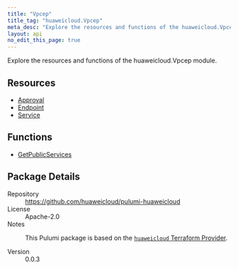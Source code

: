 ```yaml
---
title: "Vpcep"
title_tag: "huaweicloud.Vpcep"
meta_desc: "Explore the resources and functions of the huaweicloud.Vpcep module."
layout: api
no_edit_this_page: true
---
```


<!-- WARNING: this file was generated by Pulumi Docs Generator. -->
<!-- Do not edit by hand unless you're certain you know what you are doing! -->

Explore the resources and functions of the huaweicloud.Vpcep module.

<h2 id="resources">Resources</h2>
<ul class="api">
    <li><a href="approval" title="Approval"><span class="api-symbol api-symbol--resource"></span>Approval</a></li>
    <li><a href="endpoint" title="Endpoint"><span class="api-symbol api-symbol--resource"></span>Endpoint</a></li>
    <li><a href="service" title="Service"><span class="api-symbol api-symbol--resource"></span>Service</a></li>
</ul>

<h2 id="functions">Functions</h2>
<ul class="api">
    <li><a href="getpublicservices" title="GetPublicServices"><span class="api-symbol api-symbol--function"></span>GetPublicServices</a></li>
</ul>

<h2 id="package-details">Package Details</h2>
<dl class="package-details">
	<dt>Repository</dt>
	<dd><a href="https://github.com/huaweicloud/pulumi-huaweicloud">https://github.com/huaweicloud/pulumi-huaweicloud</a></dd>
	<dt>License</dt>
	<dd>Apache-2.0</dd>
	<dt>Notes</dt>
	<dd><p>This Pulumi package is based on the <a href="https://github.com/huaweicloud/terraform-provider-huaweicloud"><code>huaweicloud</code> Terraform Provider</a>.</p>
</dd>
	<dt>Version</dt>
	<dd>0.0.3</dd>
</dl>

